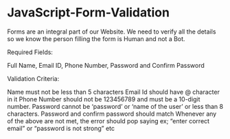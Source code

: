 # JavaScript-Form-Validation
Forms are an integral part of our Website. We need to verify all the details so we know the person filling the form is Human and not a Bot.

Required Fields:

 Full Name, Email ID, Phone Number, Password and Confirm Password

Validation Criteria:

 Name must not be less than 5 characters
 Email Id should have @ character in it
 Phone Number should not be 123456789 and must be a 10-digit number.
 Password cannot be ‘password’ or ‘name of the user’ or less than 8 characters.
 Password and confirm password should match
 Whenever any of the above are not met, the error should pop saying ex; “enter correct email” or “password is not strong” etc

